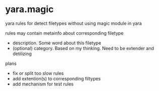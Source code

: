 # yara.magic
yara rules for detect filetypes without using magic module in yara

rules may contain metainfo about corresponding filetype
- description. Some word about this filetype
- (optional) category. Based on my thinking. Need to be extender and detilizing

plans
- fix or split too slow rules 
- add extention(s) to corresponding filtypes
- add mechanism for test rules
